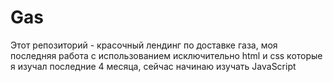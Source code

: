 # Gas
Этот репозиторий - красочный лендинг по доставке газа, моя последняя работа с использованием исключительно html и css которые я изучал последние 4 месяца, сейчас начинаю изучать JavaScript
